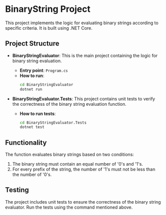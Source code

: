 # BinaryString Project

This project implements the logic for evaluating binary strings according to specific criteria. It is built using .NET Core.

## Project Structure

- **BinaryStringEvaluator**: This is the main project containing the logic for binary string evaluation.
    - **Entry point**: `Program.cs`
    - **How to run**: 
      ```bash
      cd BinaryStringEvaluator
      dotnet run
      ```

- **BinaryStringEvaluator.Tests**: This project contains unit tests to verify the correctness of the binary string evaluation function.
    - **How to run tests**:
      ```bash
      cd BinaryStringEvaluator.Tests
      dotnet test
      ```

## Functionality

The function evaluates binary strings based on two conditions:
1. The binary string must contain an equal number of '0's and '1's.
2. For every prefix of the string, the number of '1's must not be less than the number of '0's.

## Testing

The project includes unit tests to ensure the correctness of the binary string evaluator. Run the tests using the command mentioned above.
